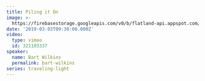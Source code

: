 ```yaml
---
title: Piling it On
image: >-
  https://firebasestorage.googleapis.com/v0/b/flatland-api.appspot.com/o/sermons%2F763716672.jpg?alt=media&token=75457f2e-ae6e-4b0c-87e3-00ec0d1991cb
date: '2019-03-03T09:30:00.000Z'
video:
  type: vimeo
  id: 321103337
speaker:
  name: Bart Wilkins
  permalink: bart-wilkins
series: traveling-light
---
```


